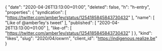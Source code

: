 {
  "date": "2020-04-26T13:13:00+01:00",
  "deleted": false,
  "h": "h-entry",
  "properties": {
    "syndication": [
      "https://twitter.com/amber1ey/status/1254185845843730432"
    ],
    "name": [
      "Like of @amber1ey's tweet"
    ],
    "published": [
      "2020-04-26T13:13:00+01:00"
    ],
    "like-of": [
      "https://twitter.com/amber1ey/status/1254185845843730432"
    ]
  },
  "kind": "likes",
  "slug": "2020/04/oxwrn",
  "client_id": "https://indigenous.realize.be"
}
